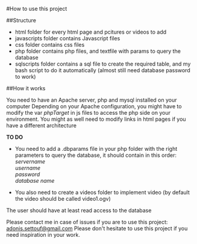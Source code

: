 #How to use this project

##Structure

* html folder for every html page and pcitures or videos to add
* javascripts folder contains Javascript files
* css folder contains css files
* php folder contains php files, and textfile with params to query the database
* sqlscripts folder contains a sql file to create the required table, and my bash script to do it automatically (almost still need database password to work)

##How it works

You need to have an Apache server, php and mysql installed on your computer
Depending on your Apache configuration, you might have to modify the var *phpTarget* in js files to access the php side on your environment. You might as well need to modify links in html pages if you have a different architecture

**TO DO** <br />
* You need to add a .dbparams file in your php folder with the right parameters to query the database, it should contain in this order: <br />
*servername* <br />
*username* <br />
*password* <br />
*database name* <br />

* You also need to create a videos folder to implement video (by default the video should be called video1.ogv) <br />

The user should have at least read access to the database

Please contact me in case of issues if you are to use this project: adonis.settouf@gmail.com
Please don't hesitate to use this project if you need inspiration in your work.
